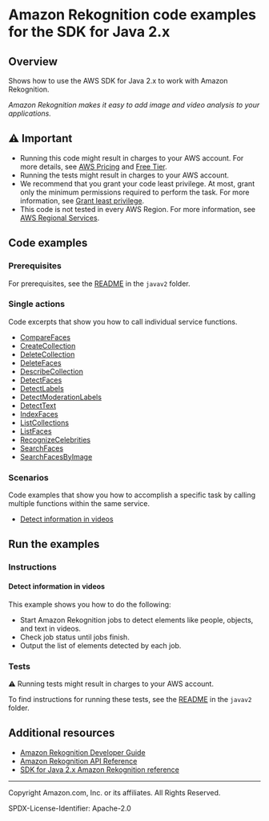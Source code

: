 # Amazon Rekognition code examples for the SDK for Java 2.x

## Overview

Shows how to use the AWS SDK for Java 2.x to work with Amazon Rekognition.

<!--custom.overview.start-->
<!--custom.overview.end-->

_Amazon Rekognition makes it easy to add image and video analysis to your applications._

## ⚠ Important

* Running this code might result in charges to your AWS account. For more details, see [AWS Pricing](https://aws.amazon.com/pricing/) and [Free Tier](https://aws.amazon.com/free/).
* Running the tests might result in charges to your AWS account.
* We recommend that you grant your code least privilege. At most, grant only the minimum permissions required to perform the task. For more information, see [Grant least privilege](https://docs.aws.amazon.com/IAM/latest/UserGuide/best-practices.html#grant-least-privilege).
* This code is not tested in every AWS Region. For more information, see [AWS Regional Services](https://aws.amazon.com/about-aws/global-infrastructure/regional-product-services).

<!--custom.important.start-->
<!--custom.important.end-->

## Code examples

### Prerequisites

For prerequisites, see the [README](../../README.md#Prerequisites) in the `javav2` folder.


<!--custom.prerequisites.start-->
<!--custom.prerequisites.end-->

### Single actions

Code excerpts that show you how to call individual service functions.

- [CompareFaces](src/main/java/com/example/rekognition/CompareFaces.java#L6)
- [CreateCollection](src/main/java/com/example/rekognition/CreateCollection.java#L6)
- [DeleteCollection](src/main/java/com/example/rekognition/DeleteCollection.java#L6)
- [DeleteFaces](src/main/java/com/example/rekognition/DeleteFacesFromCollection.java#L6)
- [DescribeCollection](src/main/java/com/example/rekognition/DescribeCollection.java#L6)
- [DetectFaces](src/main/java/com/example/rekognition/DetectFaces.java#L6)
- [DetectLabels](src/main/java/com/example/rekognition/DetectLabels.java#L6)
- [DetectModerationLabels](src/main/java/com/example/rekognition/DetectModerationLabels.java#L6)
- [DetectText](src/main/java/com/example/rekognition/DetectText.java#L6)
- [IndexFaces](src/main/java/com/example/rekognition/AddFacesToCollection.java#L6)
- [ListCollections](src/main/java/com/example/rekognition/ListCollections.java#L6)
- [ListFaces](src/main/java/com/example/rekognition/ListFacesInCollection.java#L6)
- [RecognizeCelebrities](src/main/java/com/example/rekognition/RecognizeCelebrities.java#L6)
- [SearchFaces](src/main/java/com/example/rekognition/SearchFaceMatchingImageCollection.java#L6)
- [SearchFacesByImage](src/main/java/com/example/rekognition/SearchFaceMatchingIdCollection.java#L6)

### Scenarios

Code examples that show you how to accomplish a specific task by calling multiple
functions within the same service.

- [Detect information in videos](src/main/java/com/example/rekognition/VideoCelebrityDetection.java)


<!--custom.examples.start-->
<!--custom.examples.end-->

## Run the examples

### Instructions


<!--custom.instructions.start-->
<!--custom.instructions.end-->



#### Detect information in videos

This example shows you how to do the following:

- Start Amazon Rekognition jobs to detect elements like people, objects, and text in videos.
- Check job status until jobs finish.
- Output the list of elements detected by each job.

<!--custom.scenario_prereqs.rekognition_VideoDetection.start-->
<!--custom.scenario_prereqs.rekognition_VideoDetection.end-->


<!--custom.scenarios.rekognition_VideoDetection.start-->
<!--custom.scenarios.rekognition_VideoDetection.end-->

### Tests

⚠ Running tests might result in charges to your AWS account.


To find instructions for running these tests, see the [README](../../README.md#Tests)
in the `javav2` folder.



<!--custom.tests.start-->
<!--custom.tests.end-->

## Additional resources

- [Amazon Rekognition Developer Guide](https://docs.aws.amazon.com/rekognition/latest/dg/what-is.html)
- [Amazon Rekognition API Reference](https://docs.aws.amazon.com/rekognition/latest/APIReference/Welcome.html)
- [SDK for Java 2.x Amazon Rekognition reference](https://sdk.amazonaws.com/java/api/latest/software/amazon/awssdk/services/rekognition/package-summary.html)

<!--custom.resources.start-->
<!--custom.resources.end-->

---

Copyright Amazon.com, Inc. or its affiliates. All Rights Reserved.

SPDX-License-Identifier: Apache-2.0